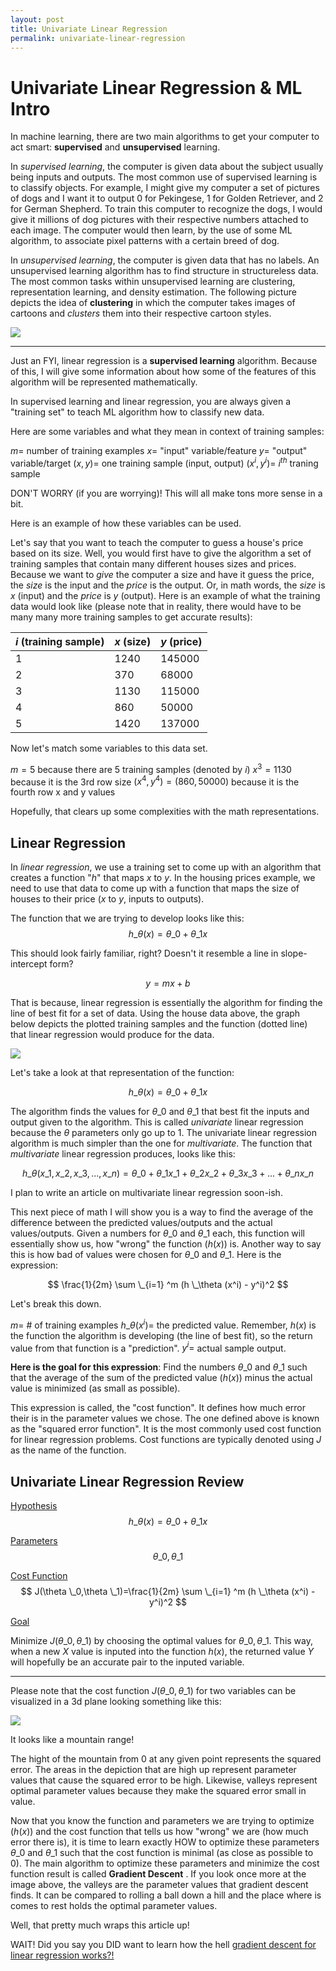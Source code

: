 ```yaml
---
layout: post
title: Univariate Linear Regression
permalink: univariate-linear-regression
---
```


# Univariate Linear Regression & ML Intro

In machine learning, there are two main algorithms to get your computer to act smart: __supervised__ and __unsupervised__ learning. 

In _supervised learning_, the computer is given data about the subject usually being inputs and outputs. The most common use of supervised learning is to classify objects. For example, I might give my computer a set of pictures of dogs and I want it to output 0 for Pekingese, 1 for Golden Retriever, and 2 for German Shepherd. To train this computer to recognize the dogs, I would give it millions of dog pictures with their respective numbers attached to each image. The computer would then learn, by the use of some ML algorithm, to associate <!--more-->pixel patterns with a certain breed of dog.

In _unsupervised learning_, the computer is given data that has no labels. An unsupervised learning algorithm has to find structure in structureless data. The most common tasks within unsupervised learning are clustering, representation learning, and density estimation. The following picture depicts the idea of __clustering__ in which the computer takes images of cartoons and _clusters_ them into their respective cartoon styles. 

![](https://i.snap.as/kbFXNqR.png)

 ---

Just an FYI, linear regression is a __supervised learning__ algorithm. Because of this, I will give some information about how some of the features of this algorithm will be represented mathematically.

In supervised learning and linear regression, you are always given a "training set" to teach ML algorithm how to classify new data.

Here are some variables and what they mean in context of training samples:

$m=$ number of training examples
$x=$ "input" variable/feature
$y=$ "output" variable/target
$(x,y)=$ one training sample (input, output)
$(x^i,y^i)=$ $i^{th}$ traning sample

DON'T WORRY (if you are worrying)! This will all make tons more sense in a bit.

Here is an example of how these variables can be used.

Let's say that you want to teach the computer to guess a house's price based on its size. Well, you would first have to give the algorithm a set of training samples that contain many different houses sizes and prices. Because we want to _give_ the computer a size and have it guess the price, the _size_ is the input and the _price_ is the output. Or, in math words, the _size_ is $x$ (input) and the _price_ is $y$ (output). Here is an example of what the training data would look like (please note that in reality, there would have to be many many more training samples to get accurate results):

| $i$ (training sample) | $x$ (size)    | $y$ (price)     |
|-----|--------|----------|
| $1$ | $1240$ | $145000$ |
| $2$ | $370$  | $68000$  |
| $3$ | $1130$ | $115000$ |
| $4$ | $860$  | $50000$  |
| $5$ | $1420$ | $137000$ |

Now let's match some variables to this data set. 

$m=5$ because there are $5$ training samples (denoted by $i$)
$x^3=1130$ because it is the 3rd row size 
$(x^4, y^4)=(860,50000)$ because it is the fourth row x and y values

Hopefully, that clears up some complexities with the math representations.

## Linear Regression

In _linear regression_, we use a training set to come up with an algorithm that creates a function "$h$" that maps $x$ to $y$. In the housing prices example, we need to use that data to come up with a function that maps the size of houses to their price ($x$ to $y$, inputs to outputs). 

The function that we are trying to develop looks like this:
$$ 
h \_\theta (x) = \theta \_0 + \theta \_1 x
$$

This should look fairly familiar, right? Doesn't it resemble a line in slope-intercept form? 

$$y=mx+b$$

That is because, linear regression is essentially the algorithm for finding the line of best fit for a set of data. Using the house data above, the graph below depicts the plotted training samples and the function (dotted line) that linear regression would produce for the data.

![](https://i.snap.as/fCXCxQ5.png)

Let's take a look at that representation of the function:

$$ 
h \_\theta (x) = \theta \_0 + \theta \_1 x
$$

The algorithm finds the values for $\theta \_ 0$ and $\theta \_ 1$ that best fit the inputs and output given to the algorithm. This is called _univariate_ linear regression because the $\theta$ parameters only go up to 1. The univariate linear regression algorithm is much simpler than the one for _multivariate_. The function that _multivariate_ linear regression produces, looks like this:

$$
h \_\theta (x\_1, x\_2, x\_3, ..., x\_n) = \theta \_0 + \theta \_1 x\_1 +\theta \_2 x\_2 +\theta \_3 x\_3 + ... + \theta \_n x\_n
$$

I plan to write an article on multivariate linear regression soon-ish.

This next piece of math I will show you is a way to find the average of the difference between the predicted values/outputs and the actual values/outputs. Given a numbers for $\theta \_0$ and $\theta \_1$ each, this function will essentially show us, how "wrong" the function ($h(x)$) is. Another way to say this is how bad of values were chosen for $\theta \_0$ and $\theta \_1$. Here is the expression:

$$
\frac{1}{2m} \sum \_{i=1} ^m (h \_\theta (x^i) - y^i)^2
$$

Let's break this down.

$m=$ # of training examples
$h \_\theta (x^i)=$ the predicted value. Remember, $h(x)$ is the function the algorithm is developing (the line of best fit), so the return value from that function is a "prediction".
$y^i=$ actual sample output.

__Here is the goal for this expression__: Find the numbers $\theta \_0$ and $\theta \_1$ such that the average of the sum of the predicted value ($h(x)$) minus the actual value is minimized (as small as possible).

This expression is called, the "cost function". It defines how much error their is in the parameter values we chose. The one defined above is known as the "squared error function". It is the most commonly used cost function for linear regression problems. Cost functions are typically denoted using $J$ as the name of the function.

## Univariate Linear Regression Review

<span style="text-decoration:underline">Hypothesis</span>
$$ 
h \_\theta (x) = \theta \_0 + \theta \_1 x
$$

<span style="text-decoration:underline">Parameters</span>
$$\theta \_0,\theta \_1$$

<span style="text-decoration:underline">Cost Function</span>
$$
J(\theta \_0,\theta \_1)=\frac{1}{2m} \sum \_{i=1} ^m (h \_\theta (x^i) - y^i)^2
$$

<span align="center" style="text-decoration:underline">Goal</span>

Minimize $J(\theta \_0,\theta \_1)$ by choosing the optimal values for $\theta \_0,\theta \_1$. This way, when a new $X$ value is inputed into the function $h(x)$, the returned value $Y$ will hopefully be an accurate pair to the inputed variable.

---

Please note that the cost function $J(\theta \_0,\theta \_1)$ for two variables can be visualized in a 3d plane looking something like this:

![](https://i.snap.as/0xJXBp8.png)

It looks like a mountain range! 

The hight of the mountain from 0 at any given point represents the squared error. The areas in the depiction that are high up represent parameter values that cause the squared error to be high. Likewise, valleys represent optimal parameter values because they make the squared error small in value.

Now that you know the function and parameters we are trying to optimize ($h(x)$) and the cost function that tells us how "wrong" we are (how much error there is), it is time to learn exactly HOW to optimize these parameters $\theta \_0$ and $\theta \_1$ such that the cost function is minimal (as close as possible to 0). The main algorithm to optimize these parameters and minimize the cost function result is called __Gradient Descent__ . If you look once more at the image above, the valleys are the parameter values that gradient descent finds. It can be compared to rolling a ball down a hill and the place where is comes to rest holds the optimal parameter values.

Well, that pretty much wraps this article up!

WAIT! Did you say you DID want to learn how the hell [gradient descent for linear regression works?!](https://write.as/dannydenenberg/gradient-descent-for-univariate-linear-regression)


